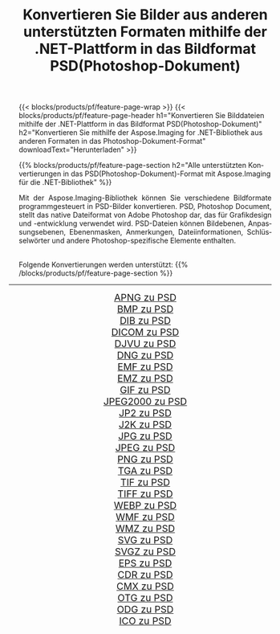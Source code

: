 ﻿---
title: Konvertieren Sie Bilder aus anderen unterstützten Formaten mithilfe der .NET-Plattform in das Bildformat PSD(Photoshop-Dokument) 
weight: 3920
url: /de/net/conversion/to/psd 
lang: de
langdirlevel: 2
locales: zh-hans,ja,it,ru,de,es,fr,nl,id,lt,pl,pt,vi,tr,ko,zh-hant,ar,hi,th,sv,cs,uk,he
description: Mit Aspose.Imaging für die .NET-Bibliothek ist es einfach, von anderen unterstützten Bildformaten in PSD(Photoshop-Dokument) zu konvertieren
---

{{< blocks/products/pf/feature-page-wrap >}}
{{< blocks/products/pf/feature-page-header h1="Konvertieren Sie Bilddateien mithilfe der .NET-Plattform in das Bildformat PSD(Photoshop-Dokument)" h2="Konvertieren Sie mithilfe der Aspose.Imaging for .NET-Bibliothek aus anderen Formaten in das Photoshop-Dokument-Format" downloadText="Herunterladen" >}}


{{% blocks/products/pf/feature-page-section  h2="Alle unterstützten Konvertierungen in das PSD(Photoshop-Dokument)-Format mit Aspose.Imaging für die .NET-Bibliothek" %}}
<p align=justify>Mit der Aspose.Imaging-Bibliothek können Sie verschiedene Bildformate programmgesteuert in PSD-Bilder konvertieren. PSD, Photoshop Document, stellt das native Dateiformat von Adobe Photoshop dar, das für Grafikdesign und -entwicklung verwendet wird. PSD-Dateien können Bildebenen, Anpassungsebenen, Ebenenmasken, Anmerkungen, Dateiinformationen, Schlüsselwörter und andere Photoshop-spezifische Elemente enthalten.</p>
<br/>
Folgende Konvertierungen werden unterstützt:
{{% /blocks/products/pf/feature-page-section %}}
<div class="container-fluid productfamilypage bg-gray">
    <div class="convertypes bg-gray agp-content section">
        <div class="container">
		<hr style="margin-left:-20px;"/>
		<div class="row other-converters" style="gap: 10px;font-size: 19px;text-align:center;">
		    <div class='col-md-2 other-converter remove-lp remove-rp'><a href="/imaging/de/net/conversion/apng-to-psd" style="padding:15px;">APNG zu PSD</a></div>
<div class='col-md-2 other-converter remove-lp remove-rp'><a href="/imaging/de/net/conversion/bmp-to-psd" style="padding:15px;">BMP zu PSD</a></div>
<div class='col-md-2 other-converter remove-lp remove-rp'><a href="/imaging/de/net/conversion/dib-to-psd" style="padding:15px;">DIB zu PSD</a></div>
<div class='col-md-2 other-converter remove-lp remove-rp'><a href="/imaging/de/net/conversion/dicom-to-psd" style="padding:15px;">DICOM zu PSD</a></div>
<div class='col-md-2 other-converter remove-lp remove-rp'><a href="/imaging/de/net/conversion/djvu-to-psd" style="padding:15px;">DJVU zu PSD</a></div>
<div class='col-md-2 other-converter remove-lp remove-rp'><a href="/imaging/de/net/conversion/dng-to-psd" style="padding:15px;">DNG zu PSD</a></div>
<div class='col-md-2 other-converter remove-lp remove-rp'><a href="/imaging/de/net/conversion/emf-to-psd" style="padding:15px;">EMF zu PSD</a></div>
<div class='col-md-2 other-converter remove-lp remove-rp'><a href="/imaging/de/net/conversion/emz-to-psd" style="padding:15px;">EMZ zu PSD</a></div>
<div class='col-md-2 other-converter remove-lp remove-rp'><a href="/imaging/de/net/conversion/gif-to-psd" style="padding:15px;">GIF zu PSD</a></div>
<div class='col-md-2 other-converter remove-lp remove-rp'><a href="/imaging/de/net/conversion/jpeg2000-to-psd" style="padding:15px;">JPEG2000 zu PSD</a></div>
<div class='col-md-2 other-converter remove-lp remove-rp'><a href="/imaging/de/net/conversion/jp2-to-psd" style="padding:15px;">JP2 zu PSD</a></div>
<div class='col-md-2 other-converter remove-lp remove-rp'><a href="/imaging/de/net/conversion/j2k-to-psd" style="padding:15px;">J2K zu PSD</a></div>
<div class='col-md-2 other-converter remove-lp remove-rp'><a href="/imaging/de/net/conversion/jpg-to-psd" style="padding:15px;">JPG zu PSD</a></div>
<div class='col-md-2 other-converter remove-lp remove-rp'><a href="/imaging/de/net/conversion/jpeg-to-psd" style="padding:15px;">JPEG zu PSD</a></div>
<div class='col-md-2 other-converter remove-lp remove-rp'><a href="/imaging/de/net/conversion/png-to-psd" style="padding:15px;">PNG zu PSD</a></div>
<div class='col-md-2 other-converter remove-lp remove-rp'><a href="/imaging/de/net/conversion/tga-to-psd" style="padding:15px;">TGA zu PSD</a></div>
<div class='col-md-2 other-converter remove-lp remove-rp'><a href="/imaging/de/net/conversion/tif-to-psd" style="padding:15px;">TIF zu PSD</a></div>
<div class='col-md-2 other-converter remove-lp remove-rp'><a href="/imaging/de/net/conversion/tiff-to-psd" style="padding:15px;">TIFF zu PSD</a></div>
<div class='col-md-2 other-converter remove-lp remove-rp'><a href="/imaging/de/net/conversion/webp-to-psd" style="padding:15px;">WEBP zu PSD</a></div>
<div class='col-md-2 other-converter remove-lp remove-rp'><a href="/imaging/de/net/conversion/wmf-to-psd" style="padding:15px;">WMF zu PSD</a></div>
<div class='col-md-2 other-converter remove-lp remove-rp'><a href="/imaging/de/net/conversion/wmz-to-psd" style="padding:15px;">WMZ zu PSD</a></div>
<div class='col-md-2 other-converter remove-lp remove-rp'><a href="/imaging/de/net/conversion/svg-to-psd" style="padding:15px;">SVG zu PSD</a></div>
<div class='col-md-2 other-converter remove-lp remove-rp'><a href="/imaging/de/net/conversion/svgz-to-psd" style="padding:15px;">SVGZ zu PSD</a></div>
<div class='col-md-2 other-converter remove-lp remove-rp'><a href="/imaging/de/net/conversion/eps-to-psd" style="padding:15px;">EPS zu PSD</a></div>
<div class='col-md-2 other-converter remove-lp remove-rp'><a href="/imaging/de/net/conversion/cdr-to-psd" style="padding:15px;">CDR zu PSD</a></div>
<div class='col-md-2 other-converter remove-lp remove-rp'><a href="/imaging/de/net/conversion/cmx-to-psd" style="padding:15px;">CMX zu PSD</a></div>
<div class='col-md-2 other-converter remove-lp remove-rp'><a href="/imaging/de/net/conversion/otg-to-psd" style="padding:15px;">OTG zu PSD</a></div>
<div class='col-md-2 other-converter remove-lp remove-rp'><a href="/imaging/de/net/conversion/odg-to-psd" style="padding:15px;">ODG zu PSD</a></div>
<div class='col-md-2 other-converter remove-lp remove-rp'><a href="/imaging/de/net/conversion/ico-to-psd" style="padding:15px;">ICO zu PSD</a></div>
                </div>
        </div>
    </div>
</div>
<br/>

